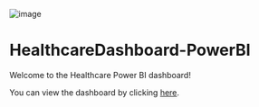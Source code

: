 ![image](https://github.com/user-attachments/assets/b2580e73-104d-42f3-ba0c-ab99d8d279c8)

# HealthcareDashboard-PowerBI
Welcome to the Healthcare Power BI dashboard!

You can view the dashboard by clicking [here](https://app.powerbi.com/view?r=eyJrIjoiNTcwYmNkN2QtZGZmMS00ZWVhLTgyNWMtZGU0N2QwZTEyMjVhIiwidCI6ImVhZjYyNGM4LWEwYzQtNDE5NS04N2QyLTQ0M2U1ZDc1MTZjZCIsImMiOjh9).
